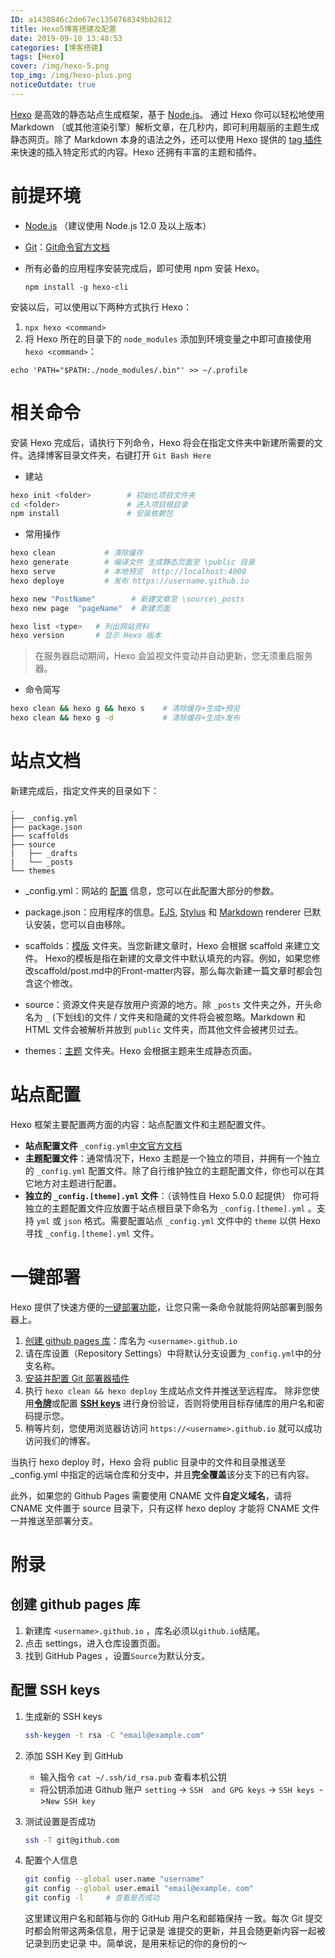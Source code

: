 ```yaml
---
ID: a1430846c2de67ec1358768349bb2812
title: Hexo5博客搭建及配置
date: 2019-09-10 13:48:53
categories: [博客搭建]
tags: [Hexo]
cover: /img/hexo-5.png
top_img: /img/hexo-plus.png
noticeOutdate: true
---
```


[Hexo](https://hexo.io/zh-cn/) 是高效的静态站点生成框架，基于 [Node.js](https://nodejs.org/)。 通过 Hexo 你可以轻松地使用 Markdown （或其他渲染引擎）解析文章，在几秒内，即可利用靓丽的主题生成静态网页。除了 Markdown 本身的语法之外，还可以使用 Hexo 提供的 [tag 插件](https://hexo.io/zh-cn/docs/tag-plugins.html) 来快速的插入特定形式的内容。Hexo 还拥有丰富的主题和插件。

<!-- more -->

# 前提环境

- [Node.js](http://nodejs.org/) （建议使用 Node.js 12.0 及以上版本）
- [Git](http://git-scm.com/)：[Git命令官方文档](https://git-scm.com/book/zh/v2)
- 所有必备的应用程序安装完成后，即可使用 npm 安装 Hexo。

  ```shell
  npm install -g hexo-cli
  ```

安装以后，可以使用以下两种方式执行 Hexo：

1. `npx hexo <command>`
2. 将 Hexo 所在的目录下的 `node_modules` 添加到环境变量之中即可直接使用 `hexo <command>`：

  ```shell
  echo 'PATH="$PATH:./node_modules/.bin"' >> ~/.profile
  ```

# 相关命令

安装 Hexo 完成后，请执行下列命令，Hexo 将会在指定文件夹中新建所需要的文件。选择博客目录文件夹，右键打开 `Git Bash Here`

- 建站 
```bash
hexo init <folder>        # 初始化项目文件夹
cd <folder>               # 进入项目根目录
npm install               # 安装依赖包
```

- 常用操作
```bash
hexo clean           # 清除缓存
hexo generate        # 编译文件 生成静态页面至 \public 目录
hexo serve           # 本地预览  http://localhost:4000 
hexo deploye         # 发布 https://username.github.io

hexo new "PostName"        # 新建文章至 \source\_posts
hexo new page  "pageName"  # 新建页面

hexo list <type>   # 列出网站资料
hexo version       # 显示 Hexo 版本
```

>  在服务器启动期间，Hexo 会监视文件变动并自动更新，您无须重启服务器。

- 命令简写
```bash
hexo clean && hexo g && hexo s    # 清除缓存+生成+预览
hexo clean && hexo g -d           # 清除缓存+生成+发布
```

# 站点文档

新建完成后，指定文件夹的目录如下：

```
.
├── _config.yml
├── package.json
├── scaffolds
├── source
|   ├── _drafts
|   └── _posts
└── themes
```

- _config.yml：网站的 [配置](https://hexo.io/zh-cn/docs/configuration) 信息，您可以在此配置大部分的参数。

- package.json：应用程序的信息。[EJS](https://ejs.co/), [Stylus](http://learnboost.github.io/stylus/) 和 [Markdown](http://daringfireball.net/projects/markdown/) renderer 已默认安装，您可以自由移除。
- scaffolds：[模版](https://hexo.io/zh-cn/docs/writing) 文件夹。当您新建文章时，Hexo 会根据 scaffold 来建立文件。
  Hexo的模板是指在新建的文章文件中默认填充的内容。例如，如果您修改scaffold/post.md中的Front-matter内容，那么每次新建一篇文章时都会包含这个修改。
- source：资源文件夹是存放用户资源的地方。除 `_posts` 文件夹之外，开头命名为 `_` (下划线)的文件 / 文件夹和隐藏的文件将会被忽略。Markdown 和 HTML 文件会被解析并放到 `public` 文件夹，而其他文件会被拷贝过去。
- themes：[主题](https://hexo.io/zh-cn/docs/themes) 文件夹。Hexo 会根据主题来生成静态页面。

# 站点配置

Hexo 框架主要配置两方面的内容：站点配置文件和主题配置文件。

- **站点配置文件** `‪_config.yml`[中文官方文档](https://hexo.io/zh-cn/docs/configuration)
- **主题配置文件**：通常情况下，Hexo 主题是一个独立的项目，并拥有一个独立的 `_config.yml` 配置文件。除了自行维护独立的主题配置文件，你也可以在其它地方对主题进行配置。
- **独立的 `_config.[theme].yml` 文件**：（该特性自 Hexo 5.0.0 起提供）
  你可将独立的主题配置文件应放置于站点根目录下命名为 `_config.[theme].yml` 。支持 `yml` 或 `json` 格式。需要配置站点 `_config.yml` 文件中的 `theme` 以供 Hexo 寻找 `_config.[theme].yml` 文件。

# 一键部署

Hexo 提供了快速方便的[一键部署功能](https://hexo.io/zh-cn/docs/one-command-deployment)，让您只需一条命令就能将网站部署到服务器上。

1. [创建 github pages 库](#创建-github-pages-库)：库名为 `<username>.github.io` 
2. 请在库设置（Repository Settings）中将默认分支设置为`_config.yml`中的分支名称。
3. [安装并配置 Git 部署器插件](hexo-deployer-git/)
4. 执行 `hexo clean && hexo deploy` 生成站点文件并推送至远程库。 
  除非您使用[**令牌**](hexo-deployer-git/)或配置 [**SSH keys**](#配置-SSH-keys) 进行身份验证，否则将使用目标存储库的用户名和密码提示您。
5.  稍等片刻，您使用浏览器访访问 `https://<username>.github.io` 就可以成功访问我们的博客。

当执行 hexo deploy 时，Hexo 会将 public 目录中的文件和目录推送至_config.yml 中指定的远端仓库和分支中，并且**完全覆盖**该分支下的已有内容。

此外，如果您的 Github Pages 需要使用 CNAME 文件**自定义域名**，请将 CNAME 文件置于 source 目录下，只有这样 hexo deploy 才能将 CNAME 文件一并推送至部署分支。

# 附录

## 创建 github pages 库

1. 新建库 `<username>.github.io` ，库名必须以`github.io`结尾。 
2. 点击 settings，进入仓库设置页面。
3. 找到 GitHub Pages ，设置`Source`为默认分支。

## 配置 SSH keys

1. 生成新的 SSH keys
   ```sh
   ssh-keygen -t rsa -C "email@example.com"
   ```
2. 添加 SSH Key 到 GitHub
   - 输入指令 `cat ~/.ssh/id_rsa.pub` 查看本机公钥
   - 将公钥添加进 Github 账户 `setting` -> `SSH  and GPG keys` -> `SSH keys `->`New SSH key`
3. 测试设置是否成功
   ```sh
   ssh -T git@github.com
   ```
4. 配置个人信息
   ```sh
   git config --global user.name "username"
   git config --global user.email "email@example. com"
   git config -l     # 查看是否成功
   ```
   
   这里建议用户名和邮箱与你的 GitHub 用户名和邮箱保持 一致。每次 Git 提交时都会附带这两条信息，用于记录是 谁提交的更新，并且会随更新内容一起被记录到历史记录 中。简单说，是用来标记的你的身份的～

